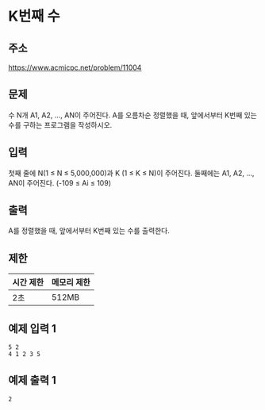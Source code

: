 # K번째 수

## 주소
https://www.acmicpc.net/problem/11004

## 문제
수 N개 A1, A2, ..., AN이 주어진다. A를 오름차순 정렬했을 때, 앞에서부터 K번째 있는 수를 구하는 프로그램을 작성하시오.

## 입력
첫째 줄에 N(1 ≤ N ≤ 5,000,000)과 K (1 ≤ K ≤ N)이 주어진다.
둘째에는 A1, A2, ..., AN이 주어진다. (-109 ≤ Ai ≤ 109)

## 출력
A를 정렬했을 때, 앞에서부터 K번째 있는 수를 출력한다.

## 제한
| 시간 제한 | 메모리 제한 |
| ------ | ------ |
| 2초 | 512MB |

## 예제 입력 1
``` plaintext 
5 2
4 1 2 3 5
```
## 예제 출력 1
``` plaintext 
2
```
